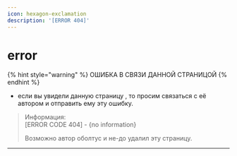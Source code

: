 ```yaml
---
icon: hexagon-exclamation
description: '[ERROR 404]'
---
```


# error



{% hint style="warning" %}
ОШИБКА В СВЯЗИ ДАННОЙ СТРАНИЦОЙ
{% endhint %}

* если вы увидели данную страницу , то просим связаться с её автором и отправить ему эту ошибку.

> Информация:\
> \[ERROR CODE 404] - {no information}
>
> Возможно автор оболтус и не-до удалил эту страницу.

***
